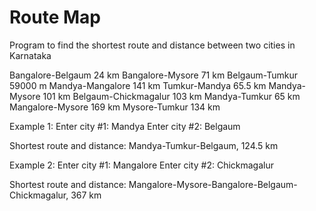 # Route Map
Program to find the shortest route and distance between two cities in Karnataka

Bangalore-Belgaum 24 km
Bangalore-Mysore 71 km
Belgaum-Tumkur 59000 m
Mandya-Mangalore 141 km
Tumkur-Mandya 65.5 km
Mandya-Mysore 101 km
Belgaum-Chickmagalur 103 km
Mandya-Tumkur 65 km
Mangalore-Mysore 169 km
Mysore-Tumkur 134 km

Example 1:
Enter city #1: Mandya
Enter city #2: Belgaum

Shortest route and distance: Mandya-Tumkur-Belgaum, 124.5 km

Example 2:
Enter city #1: Mangalore
Enter city #2: Chickmagalur

Shortest route and distance: Mangalore-Mysore-Bangalore-Belgaum-Chickmagalur, 367 km
